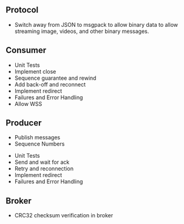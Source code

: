 ## Protocol
- Switch away from JSON to msgpack to allow binary data to allow streaming
  image, videos, and other binary messages.

## Consumer
- Unit Tests
- Implement close
- Sequence guarantee and rewind
- Add back-off and reconnect
- Implement redirect
- Failures and Error Handling
- Allow WSS

## Producer
+ Publish messages
+ Sequence Numbers
- Unit Tests
- Send and wait for ack
- Retry and reconnection
- Implement redirect
- Failures and Error Handling

## Broker
- CRC32 checksum verification in broker
